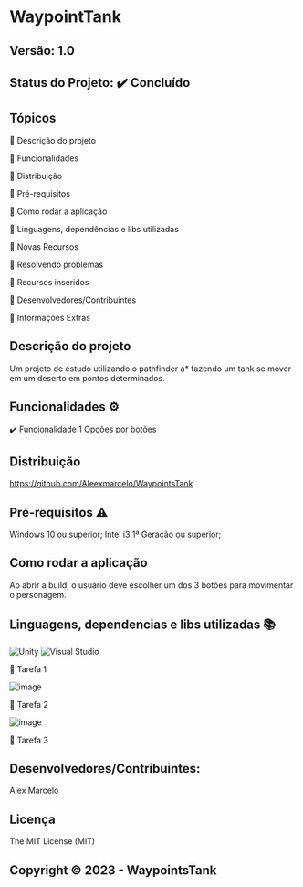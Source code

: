 # WaypointTank
## Versão: 1.0 
## Status do Projeto: ✔️ Concluído

## Tópicos
🔹 Descrição do projeto 

🔹 Funcionalidades

🔹 Distribuição

🔹 Pré-requisitos

🔹 Como rodar a aplicação

🔹 Linguagens, dependências e libs utilizadas

🔹 Novas Recursos

🔹 Resolvendo problemas

🔹 Recursos inseridos 

🔹 Desenvolvedores/Contribuintes

🔹 Informações Extras


## Descrição do projeto
Um projeto de estudo utilizando o pathfinder a* fazendo um tank se mover em um deserto em pontos determinados.

## Funcionalidades ⚙️
✔️ Funcionalidade 1
    Opções por botões 

## Distribuição
https://github.com/Aleexmarcelo/WaypointsTank

## Pré-requisitos ⚠️    
Windows 10 ou superior;
Intel i3 1ª Geração ou superior;

## Como rodar a aplicação 
Ao abrir a build, o usuário deve escolher um dos 3 botões para movimentar o personagem.


## Linguagens, dependencias e libs utilizadas 📚
![Unity](https://img.shields.io/badge/Unity-100000?style=for-the-badge&logo=unity&logoColor=white)
![Visual Studio](https://img.shields.io/badge/Visual_Studio-5C2D91?style=for-the-badge&logo=visual%20studio&logoColor=white)

📝 Tarefa 1

![image](https://github.com/Aleexmarcelo/WaypointsTank/assets/83593099/0be01408-6cbb-4d89-a498-9aef566c09f6)


📝 Tarefa 2

![image](https://github.com/Aleexmarcelo/WaypointsTank/assets/83593099/834eaf57-28bd-4a87-a18e-0e908516c15d)


📝 Tarefa 3

## Desenvolvedores/Contribuintes:
Alex Marcelo

## Licença
The MIT License (MIT)

## Copyright ©️ 2023 - WaypointsTank
